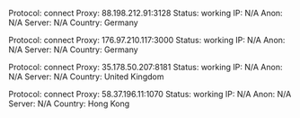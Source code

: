 Protocol: connect
Proxy: 88.198.212.91:3128
Status: working
IP: N/A
Anon: N/A
Server: N/A
Country: Germany

Protocol: connect
Proxy: 176.97.210.117:3000
Status: working
IP: N/A
Anon: N/A
Server: N/A
Country: Germany

Protocol: connect
Proxy: 35.178.50.207:8181
Status: working
IP: N/A
Anon: N/A
Server: N/A
Country: United Kingdom

Protocol: connect
Proxy: 58.37.196.11:1070
Status: working
IP: N/A
Anon: N/A
Server: N/A
Country: Hong Kong

